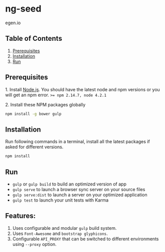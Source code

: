 # ng-seed
egen.io

## Table of Contents

  1. [Prerequisites](#prerequisites)
  2. [Installation](#installation)
  3. [Run](#run)
  
## Prerequisites

1\. Install [Node.js](http://nodejs.org). You should have the latest node and npm versions or you will get an npm error. 
    `>= npm 2.14.7, node 4.2.1`

2\. Install these NPM packages globally

```bash
npm install -g bower gulp
```

## Installation 
Run following commands in a terminal, install all the latest packages if asked for different versions.

```bash
npm install
```

## Run

* `gulp` or `gulp build` to build an optimized version of app 
* `gulp serve` to launch a browser sync server on your source files
* `gulp serve:dist` to launch a server on your optimized application
* `gulp test` to launch your unit tests with Karma

## Features:
1. Uses configurable and modular `gulp` build system.
2. Uses `Font-Awesome` and `bootstrap glyphicons`.
3. Configurable `API_PROXY` that can be switched to different environments using `--proxy` option.
